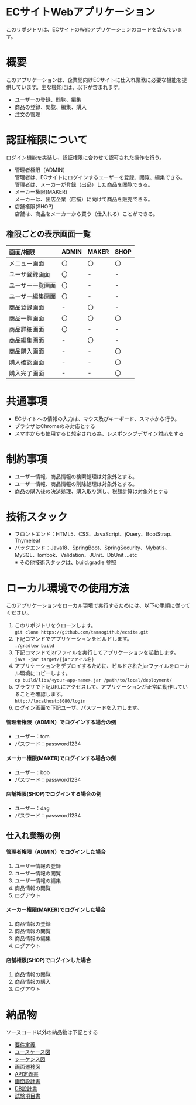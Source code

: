 # ECサイトWebアプリケーション
このリポジトリは、ECサイトのWebアプリケーションのコードを含んでいます。

# 概要
このアプリケーションは、企業間向けECサイトに仕入れ業務に必要な機能を提供しています。主な機能には、以下が含まれます。
- ユーザーの登録、閲覧、編集
- 商品の登録、閲覧、編集、購入
- 注文の管理

# 認証権限について
ログイン機能を実装し、認証権限に合わせて認可された操作を行う。
- 管理者権限（ADMIN）<br>
  管理者は、ECサイトにログインするユーザーを登録、閲覧、編集できる。<br>
  管理者は、メーカーが登録（出品）した商品を閲覧できる。
- メーカー権限(MAKER)<br>
  メーカーは、出店企業（店舗）に向けて商品を販売できる。
- 店舗権限(SHOP)<br>
  店舗は、商品をメーカーから買う（仕入れる）ことができる。

## 権限ごとの表示画面一覧

| 画面/権限    | ADMIN | MAKER | SHOP |
|:---------|:------|:------|:-----|
| メニュー画面   | 〇     | 〇     | 〇    |
| ユーザ登録画面  | 〇     | -     | -    |
| ユーザー一覧画面 | 〇     | -     | -    |
| ユーザー編集画面 | 〇     | -     | -    |
| 商品登録画面   | -     | 〇     | -    |
| 商品一覧画面   | 〇     | 〇     | 〇    |
| 商品詳細画面   | 〇     | -     | -    |
| 商品編集画面   | -     | 〇     | -    |
| 商品購入画面   | -     | -     | 〇    |
| 購入確認画面   | -     | -     | 〇    |
| 購入完了画面   | -     | -     | 〇    |




# 共通事項
- ECサイトへの情報の入力は、マウス及びキーボード、スマホから行う。
- ブラウザはChromeのみ対応とする
- スマホからも使用すると想定される為、レスポンシブデザイン対応をする

# 制約事項
- ユーザー情報、商品情報の検索処理は対象外とする。
- ユーザー情報、商品情報の削除処理は対象外とする。
- 商品の購入後の決済処理、購入取り消し、税額計算は対象外とする

# 技術スタック
- フロントエンド：HTML5、CSS、JavaScript、jQuery、BootStrap、Thymeleaf
- バックエンド：Java18、SpringBoot、SpringSecurity、Mybatis、MySQL、lombok、Validation、JUnit、DbUnit ...etc<br>
※ その他技術スタックは、build.gradle 参照

# ローカル環境での使用方法
このアプリケーションをローカル環境で実行するためには、以下の手順に従ってください。
1. このリポジトリをクローンします。<br>
```git clone https://github.com/tamaogithub/ecsite.git ```
2. 下記コマンドでアプリケーションをビルドします。<br> 
```./gradlew build```
3. 下記コマンドでjarファイルを実行してアプリケーションを起動します。<br>
```java -jar target/{jarファイル名}```
4. アプリケーションをデプロイするために、ビルドされたjarファイルをローカル環境にコピーします。<br>
```cp build/libs/<your-app-name>.jar /path/to/local/deployment/```
5. ブラウザで下記URLにアクセスして、アプリケーションが正常に動作していることを確認します。<br>
```http://localhost:8080/login ```
6. ログイン画面で下記ユーザ、パスワードを入力します。
#### 管理者権限（ADMIN）でログインする場合の例
- ユーザー：tom
- パスワード：password1234
#### メーカー権限(MAKER)でログインする場合の例
- ユーザー：bob
- パスワード：password1234
#### 店舗権限(SHOP)でログインする場合の例
- ユーザー：dag
- パスワード：password1234

## 仕入れ業務の例
#### 管理者権限（ADMIN）でログインした場合
1. ユーザー情報の登録
2. ユーザー情報の閲覧
3. ユーザー情報の編集
4. 商品情報の閲覧
5. ログアウト

#### メーカー権限(MAKER)でログインした場合
1. 商品情報の登録
2. 商品情報の閲覧
3. 商品情報の編集
4. ログアウト

#### 店舗権限(SHOP)でログインした場合
1. 商品情報の閲覧
2. 商品情報の購入
3. ログアウト

# 納品物
ソースコード以外の納品物は下記とする
- [要件定義](https://docs.google.com/document/d/10nq4WdK7KVjKBI2eLFSeeKP2L65iv4za/edit)
- [ユースケース図](https://drive.google.com/drive/folders/1P5bdhr7V7B6z9jghsLN6iMIrtcHMYAm_)
- [シーケンス図](https://drive.google.com/drive/folders/1vDQfPZyUCv8TRgRY2NEG-46tHJ4uPjZT)
- [画面遷移図](https://drive.google.com/drive/folders/1y4oY_1f3hZc__UtuiwES0q1rbpZeTY9s)
- [API定義書](http://localhost:61112/swaggerui.html?project=b920a53b&filename=C:/Users/farno/ecsite/src/main/resources/api-schema.yaml&renderer=0)
- [画面設計書](https://docs.google.com/spreadsheets/d/1A0jdlHoIj8a1JjD0q2jo4bblBcmKMHvQ1LSGgM0Q-1E/edit#gid=0)
- [DB設計書](https://docs.google.com/spreadsheets/d/1haTe27o6zy1MlmP4Zu3EzqU_CKUCFNrSfQAwkuZ2MZE/edit#gid=877501984)
- [試験項目書](https://docs.google.com/spreadsheets/d/1OGezkqqGK2X-pxyfaLvJaUFUVmCoyfFr/edit#gid=672063631)
